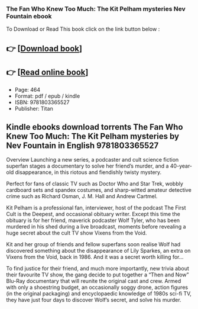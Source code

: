 ### The Fan Who Knew Too Much: The Kit Pelham mysteries Nev Fountain ebook

To Download or Read This book click on the link button below :

## 👉  [**[Download book](http://filesbooks.info/download.php?group=book&from=github.com&id=717872&lnk=1063 "Download book")**]

## 👉  [**[Read online book](http://filesbooks.info/download.php?group=book&from=github.com&id=717872&lnk=1063 "Read online book")**]


* Page: 464
* Format: pdf / epub / kindle
* ISBN: 9781803365527
* Publisher: Titan



## Kindle ebooks download torrents The Fan Who Knew Too Much: The Kit Pelham mysteries by Nev Fountain in English 9781803365527


Overview
Launching a new series, a podcaster and cult science fiction superfan stages a documentary to solve her friend’s murder, and a 40-year-old disappearance, in this riotous and fiendishly twisty mystery.
 
 Perfect for fans of classic TV such as Doctor Who and Star Trek, wobbly cardboard sets and spandex costumes, and sharp-witted amateur detective crime such as Richard Osman, J. M. Hall and Andrew Cartmel.
 
 Kit Pelham is a professional fan, interviewer, host of the podcast The First Cult is the Deepest, and occasional obituary writer. Except this time the obituary is for her friend, maverick podcaster Wolf Tyler, who has been murdered in his shed during a live broadcast, moments before revealing a huge secret about the cult TV show Vixens from the Void.
 
 Kit and her group of friends and fellow superfans soon realise Wolf had discovered something about the disappearance of Lily Sparkes, an extra on Vixens from the Void, back in 1986. And it was a secret worth killing for...
 
 To find justice for their friend, and much more importantly, new trivia about their favourite TV show, the gang decide to put together a “Then and Now” Blu-Ray documentary that will reunite the original cast and crew. Armed with only a shoestring budget, an occasionally soggy drone, action figures (in the original packaging) and encyclopaedic knowledge of 1980s sci-fi TV, they have just four days to discover Wolf’s secret, and solve his murder.



